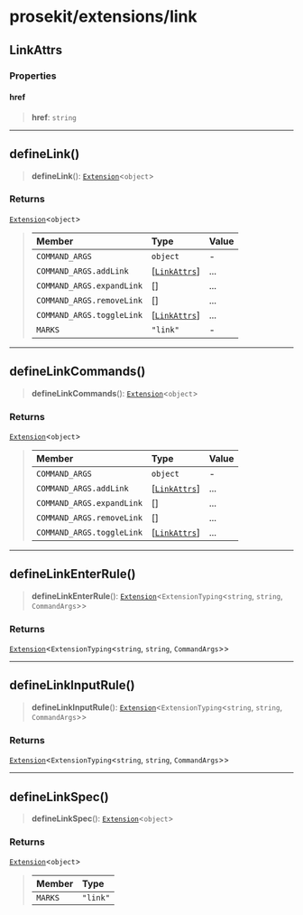 # prosekit/extensions/link

<a id="LinkAttrs" name="LinkAttrs"></a>

## LinkAttrs

### Properties

<a id="href" name="href"></a>

#### href

> **href**: `string`

***

<a id="defineLink" name="defineLink"></a>

## defineLink()

> **defineLink**(): [`Extension`](../core.md#ExtensionT)\<`object`\>

### Returns

[`Extension`](../core.md#ExtensionT)\<`object`\>

> | Member | Type | Value |
> | :------ | :------ | :------ |
> | `COMMAND_ARGS` | `object` | - |
> | `COMMAND_ARGS.addLink` | [[`LinkAttrs`](link.md#LinkAttrs)] | ... |
> | `COMMAND_ARGS.expandLink` | [] | ... |
> | `COMMAND_ARGS.removeLink` | [] | ... |
> | `COMMAND_ARGS.toggleLink` | [[`LinkAttrs`](link.md#LinkAttrs)] | ... |
> | `MARKS` | `"link"` | - |
>

***

<a id="defineLinkCommands" name="defineLinkCommands"></a>

## defineLinkCommands()

> **defineLinkCommands**(): [`Extension`](../core.md#ExtensionT)\<`object`\>

### Returns

[`Extension`](../core.md#ExtensionT)\<`object`\>

> | Member | Type | Value |
> | :------ | :------ | :------ |
> | `COMMAND_ARGS` | `object` | - |
> | `COMMAND_ARGS.addLink` | [[`LinkAttrs`](link.md#LinkAttrs)] | ... |
> | `COMMAND_ARGS.expandLink` | [] | ... |
> | `COMMAND_ARGS.removeLink` | [] | ... |
> | `COMMAND_ARGS.toggleLink` | [[`LinkAttrs`](link.md#LinkAttrs)] | ... |
>

***

<a id="defineLinkEnterRule" name="defineLinkEnterRule"></a>

## defineLinkEnterRule()

> **defineLinkEnterRule**(): [`Extension`](../core.md#ExtensionT)\<`ExtensionTyping`\<`string`, `string`, `CommandArgs`\>\>

### Returns

[`Extension`](../core.md#ExtensionT)\<`ExtensionTyping`\<`string`, `string`, `CommandArgs`\>\>

***

<a id="defineLinkInputRule" name="defineLinkInputRule"></a>

## defineLinkInputRule()

> **defineLinkInputRule**(): [`Extension`](../core.md#ExtensionT)\<`ExtensionTyping`\<`string`, `string`, `CommandArgs`\>\>

### Returns

[`Extension`](../core.md#ExtensionT)\<`ExtensionTyping`\<`string`, `string`, `CommandArgs`\>\>

***

<a id="defineLinkSpec" name="defineLinkSpec"></a>

## defineLinkSpec()

> **defineLinkSpec**(): [`Extension`](../core.md#ExtensionT)\<`object`\>

### Returns

[`Extension`](../core.md#ExtensionT)\<`object`\>

> | Member | Type |
> | :------ | :------ |
> | `MARKS` | `"link"` |
>
